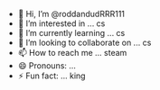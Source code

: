 - 👋 Hi, I’m @roddandudRRR111
- 👀 I’m interested in ... cs
- 🌱 I’m currently learning ... cs
- 💞️ I’m looking to collaborate on ... cs
- 📫 How to reach me ... steam
- 😄 Pronouns: ... 
- ⚡ Fun fact: ... king

<!---
roddandudRRR111/roddandudRRR111 is a ✨ special ✨ repository because its `README.md` (this file) appears on your GitHub profile.
You can click the Preview link to take a look at your changes.
--->
